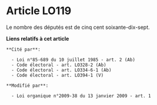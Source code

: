 # Article LO119

Le nombre des députés est de cinq cent soixante-dix-sept.

**Liens relatifs à cet article**

	**Cité par**:

	  - Loi n°85-689 du 10 juillet 1985 - art. 2 (Ab)
	  - Code électoral - art. LO328-2 (Ab)
	  - Code électoral - art. LO334-6-1 (Ab)
	  - Code électoral - art. LO394-1 (V)

	**Modifié par**:

	  - Loi organique n°2009-38 du 13 janvier 2009 - art. 1
